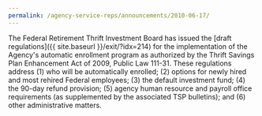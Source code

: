 ```yaml
---
permalink: /agency-service-reps/announcements/2010-06-17/
---
```


The Federal Retirement Thrift Investment Board has issued the [draft regulations]({{ site.baseurl }}/exit/?idx=214) for the implementation of the Agency's automatic enrollment program as authorized by the Thrift Savings Plan Enhancement Act of 2009, Public Law 111-31. These regulations address (1) who will be automatically enrolled; (2) options for newly hired and most rehired Federal employees; (3) the default investment fund; (4) the 90-day refund provision; (5) agency human resource and payroll office requirements (as supplemented by the associated TSP bulletins); and (6) other administrative matters.
